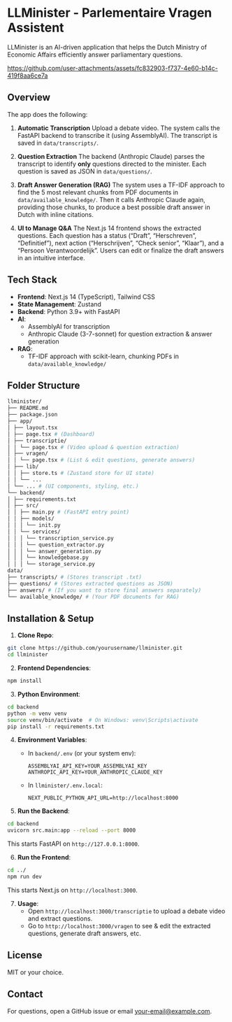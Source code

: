# LLMinister - Parlementaire Vragen Assistent

LLMinister is an AI-driven application that helps the Dutch Ministry of Economic Affairs efficiently answer parliamentary questions.

https://github.com/user-attachments/assets/fc832903-f737-4e60-b14c-419f8aa6ce7a

## Overview

The app does the following:

1. **Automatic Transcription**
   Upload a debate video. The system calls the FastAPI backend to transcribe it (using AssemblyAI). The transcript is saved in `data/transcripts/`.

2. **Question Extraction**
   The backend (Anthropic Claude) parses the transcript to identify **only** questions directed to the minister. Each question is saved as JSON in `data/questions/`.

3. **Draft Answer Generation (RAG)**
   The system uses a TF-IDF approach to find the 5 most relevant chunks from PDF documents in `data/available_knowledge/`. Then it calls Anthropic Claude again, providing those chunks, to produce a best possible draft answer in Dutch with inline citations.

4. **UI to Manage Q&A**
   The Next.js 14 frontend shows the extracted questions. Each question has a status (“Draft”, “Herschreven”, “Definitief”), next action (“Herschrijven”, “Check senior”, “Klaar”), and a “Persoon Verantwoordelijk”. Users can edit or finalize the draft answers in an intuitive interface.

## Tech Stack

- **Frontend**: Next.js 14 (TypeScript), Tailwind CSS
- **State Management**: Zustand
- **Backend**: Python 3.9+ with FastAPI
- **AI**:
  - AssemblyAI for transcription
  - Anthropic Claude (3-7-sonnet) for question extraction & answer generation
- **RAG**:
  - TF-IDF approach with scikit-learn, chunking PDFs in `data/available_knowledge/`

## Folder Structure

```bash
llminister/
├── README.md
├── package.json
├── app/
│ ├── layout.tsx
│ ├── page.tsx # (Dashboard)
│ ├── transcriptie/
│ │ └── page.tsx # (Video upload & question extraction)
│ ├── vragen/
│ │ └── page.tsx # (List & edit questions, generate answers)
│ ├── lib/
│ │ ├── store.ts # (Zustand store for UI state)
│ │ └── ...
│ └── ... # (UI components, styling, etc.)
└── backend/
│ ├── requirements.txt
│ ├── src/
│ │ ├── main.py # (FastAPI entry point)
│ │ ├── models/
│ │ │ └── init.py
│ │ └── services/
│ │ │ └── transcription_service.py
│ │ │ └── question_extractor.py
│ │ │ └── answer_generation.py
│ │ │ └── knowledgebase.py
│ │ │ └── storage_service.py
data/
├── transcripts/ # (Stores transcript .txt)
├── questions/ # (Stores extracted questions as JSON)
├── answers/ # (If you want to store final answers separately)
└── available_knowledge/ # (Your PDF documents for RAG)
```


## Installation & Setup

1. **Clone Repo**:
```bash
git clone https://github.com/yourusername/llminister.git
cd llminister
```

2. **Frontend Dependencies**:
```bash
npm install
```

3. **Python Environment**:
```bash
cd backend
python -m venv venv
source venv/bin/activate  # On Windows: venv\Scripts\activate
pip install -r requirements.txt
```

4. **Environment Variables**:
   - In `backend/.env` (or your system env):
     ```
     ASSEMBLYAI_API_KEY=YOUR_ASSEMBLYAI_KEY
     ANTHROPIC_API_KEY=YOUR_ANTHROPIC_CLAUDE_KEY
     ```
   - In `llminister/.env.local`:
     ```
     NEXT_PUBLIC_PYTHON_API_URL=http://localhost:8000
     ```

5. **Run the Backend**:
```bash
cd backend
uvicorn src.main:app --reload --port 8000
```

   This starts FastAPI on `http://127.0.0.1:8000`.

6. **Run the Frontend**:
```bash
cd ../
npm run dev
```

   This starts Next.js on `http://localhost:3000`.

7. **Usage**:
   - Open `http://localhost:3000/transcriptie` to upload a debate video and extract questions.
   - Go to `http://localhost:3000/vragen` to see & edit the extracted questions, generate draft answers, etc.

## License

MIT or your choice.

## Contact

For questions, open a GitHub issue or email your-email@example.com.
